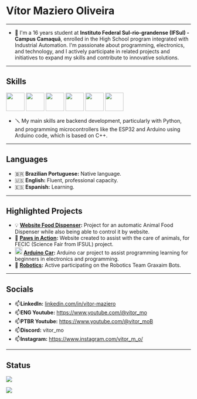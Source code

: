 #  Vítor Maziero Oliveira
---

- 📕 I'm a 16 years student at **Instituto Federal Sul-rio-grandense (IFSul) - Campus Camaquã**, enrolled in the High School program integrated with Industrial Automation. I'm passionate about programming, electronics, and technology, and I actively participate in related projects and initiatives to expand my skills and contribute to innovative solutions.

---

## Skills

<img src="https://cdn.jsdelivr.net/gh/devicons/devicon@latest/icons/python/python-original.svg" width="50" height="50"/> <img src="https://cdn.jsdelivr.net/gh/devicons/devicon@latest/icons/arduino/arduino-original.svg" width="50" height="50"/> <img src="https://cdn.jsdelivr.net/gh/devicons/devicon@latest/icons/cplusplus/cplusplus-original.svg" width="50" height="50"> <img src="https://cdn.jsdelivr.net/gh/devicons/devicon@latest/icons/c/c-original.svg" width="50" height="50"/> <img src="https://cdn.jsdelivr.net/gh/devicons/devicon@latest/icons/javascript/javascript-original.svg" width="50" height="50"/>  <img src="https://cdn.jsdelivr.net/gh/devicons/devicon@latest/icons/html5/html5-original.svg" width="50" height="50"/> 

- 🪛 My main skills are backend development, particularly with Python, and programming microcontrollers like the ESP32 and Arduino using Arduino code, which is based on C++.

---

## Languages

- 🇧🇷 **Brazilian Portuguese:** Native language.
- 🇺🇸 **English:** Fluent, professional capacity.
- 🇪🇸 **Espanish:** Learning.

---

## Highlighted Projects

- 💡 **[Website Food Dispenser](https://github.com/vitor-m-o/dispensador-racao-1):** Project for an automatic Animal Food Dispenser while also being able to control it by website.
- 🦴 **[Paws in Action](https://github.com/vitor-m-o/patinhasemacao.github.io):** Website created to assist with the care of animals, for FECIC (Science Fair from IFSUL) project.
- <img src="https://cdn.jsdelivr.net/gh/devicons/devicon@latest/icons/arduino/arduino-original.svg" width="20" height="20"/> **[Arduino Car](https://github.com/vitor-m-o/arduino_car_v1):** Arduino car project to assist programming learning for beginners in electronics and programming.
- 🤖 **[Robotics](https://www.instagram.com/graxaim_bots/):** Active participating on the Robotics Team Graxaim Bots.
  
---

## Socials

- 📫**LinkedIn:** [linkedin.com/in/vitor-maziero](https://www.linkedin.com/in/v%C3%ADtor-maziero-oliveira-58767032a/)
- 📫**ENG Youtube:** https://www.youtube.com/@vitor_mo
- 📫**PTBR Youtube:** https://www.youtube.com/@vitor_moB
- 📫**Discord:** vitor_mo
- 📫**Instagram:** https://www.instagram.com/vitor_m_o/

---

## Status

![](https://github-readme-stats.vercel.app/api/top-langs/?username=vitor-m-o&layout=compact&theme=dark&langs_count=10&cache_seconds=86400)

![](https://github-readme-streak-stats.herokuapp.com/?user=vitor-m-o&theme=dark)
